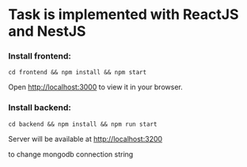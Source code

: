 # Task is implemented with ReactJS and NestJS


### Install frontend: 
`cd frontend && npm install && npm start`

Open [http://localhost:3000](http://localhost:3000) to view it in your browser.



### Install backend:
`cd backend && npm install && npm run start`

Server will be available at [http://localhost:3200](http://localhost:3000)

to change mongodb connection string
